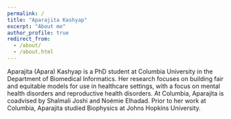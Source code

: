```yaml
---
permalink: /
title: "Aparajita Kashyap"
excerpt: "About me"
author_profile: true
redirect_from: 
  - /about/
  - /about.html
---
```


Aparajita (Apara) Kashyap is a PhD student at Columbia University in the Department of Biomedical Informatics. Her research focuses on building fair and equitable models for use in healthcare settings, with a focus on mental health disorders and reproductive health disorders. At Columbia, Aparajita is coadvised by Shalmali Joshi and Noémie Elhadad. Prior to her work at Columbia, Aparajita studied Biophysics at Johns Hopkins University. 

